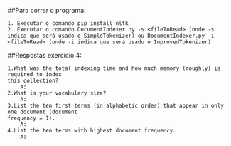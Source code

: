 ##Para correr o programa:

    1. Executar o comando pip install nltk
    2. Executar o comando DocumentIndexer.py -s <fileToRead> (onde -s indica que será usado o SimpleTokenizer) ou DocumentIndexer.py -i <fileToRead> (onde -i indica que será usado o ImprovedTokenizer)

##Respostas exercício 4:

    1.What was the total indexing time and how much memory (roughly) is required to index
    this collection?
        A:
    2.What is your vocabulary size?
        A:
    3.List the ten first terms (in alphabetic order) that appear in only one document (document
    frequency = 1).
        A:
    4.List the ten terms with highest document frequency.
        A:
